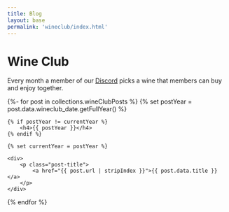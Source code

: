 ```yaml
---
title: Blog
layout: base
permalink: 'wineclub/index.html'
---
```


# Wine Club

Every month a member of our [Discord](/discord.html) picks a wine that members
can buy and enjoy together.

{%- for post in collections.wineClubPosts %}
    {% set postYear = post.data.wineclub_date.getFullYear() %}

    {% if postYear != currentYear %}
        <h4>{{ postYear }}</h4>
    {% endif %}

    {% set currentYear = postYear %}

    <div>
        <p class="post-title">
            <a href="{{ post.url | stripIndex }}">{{ post.data.title }}</a>
        </p>
    </div>
{% endfor %}
